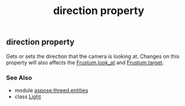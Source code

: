 ﻿---
title: direction property
second_title: Aspose.3D for Python via .NET API References
description: 
type: docs
weight: 140
url: /python-net/aspose.threed.entities/light/direction/
is_root: false
---

## direction property


Gets or sets the direction that the camera is looking at.
            Changes on this property will also affects the [Frustum.look_at](/3d/python-net/aspose.threed.entities/frustum#look_at) and [Frustum.target](/3d/python-net/aspose.threed.entities/frustum#target).

### See Also
* module [aspose.threed.entities](../../)
* class [Light](/3d/python-net/aspose.threed.entities/light)
